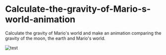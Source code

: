 # Calculate-the-gravity-of-Mario-s-world-animation
Calculate the gravity of Mario's world and make an animation comparing the gravity of the moon, the earth and Mario's world.

![test](https://raw.github.com/wiki/RintaroNakahodo/Calculate-the-gravity-of-Mario-s-world-animation/image/anime_mario_animation.gif)

